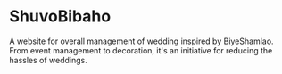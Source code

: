 # ShuvoBibaho
A website for overall management of wedding inspired by BiyeShamlao. From event management to decoration, it's an initiative for reducing the hassles of weddings.
